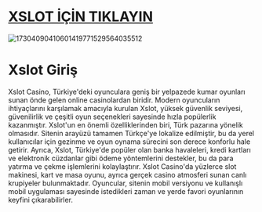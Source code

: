 # <a href="https://bit.ly/3YH3fku" > XSLOT İÇİN TIKLAYIN</a>
![17304090410601419771529564035512](https://github.com/user-attachments/assets/8e1faa34-794b-4de1-811f-e469f65c8b24)

# Xslot Giriş
Xslot Casino, Türkiye'deki oyunculara geniş bir yelpazede kumar oyunları sunan önde gelen online casinolardan biridir. Modern oyuncuların ihtiyaçlarını karşılamak amacıyla kurulan Xslot, yüksek güvenlik seviyesi, güvenilirlik ve çeşitli oyun seçenekleri sayesinde hızla popülerlik kazanmıştır.
Xslot'un en önemli özelliklerinden biri, Türk pazarına yönelik olmasıdır. Sitenin arayüzü tamamen Türkçe'ye lokalize edilmiştir, bu da yerel kullanıcılar için gezinme ve oyun oynama sürecini son derece konforlu hale getirir. Ayrıca, Xslot, Türkiye'de popüler olan banka havaleleri, kredi kartları ve elektronik cüzdanlar gibi ödeme yöntemlerini destekler, bu da para yatırma ve çekme işlemlerini kolaylaştırır.
Xslot Casino'da yüzlerce slot makinesi, kart ve masa oyunu, ayrıca gerçek casino atmosferi sunan canlı krupiyeler bulunmaktadır. Oyuncular, sitenin mobil versiyonu ve kullanışlı mobil uygulaması sayesinde istedikleri zaman ve yerde favori oyunlarının keyfini çıkarabilirler.
